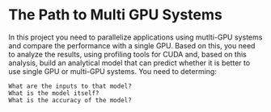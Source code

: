 # The Path to Multi GPU Systems
In this project you need to parallelize applications using mutlti-GPU systems and compare the performance with a single GPU. Based on this, you need to analyze the results, using profiling tools for CUDA and, based on this analysis, build an analytical model that can predict whether it is better to use single GPU or multi-GPU systems. You need to determing:<br />

    What are the inputs to that model? 
    What is the model itself? 
    What is the accuracy of the model? 